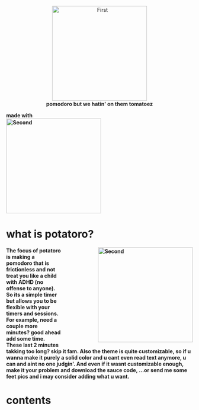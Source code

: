 <p align="center">
  <img src="https://github.com/user-attachments/assets/236069b4-65f4-49d8-ad59-24af604816ff" alt="First" width="256" /><br>
  <b>pomodoro but we hatin' on them tomatoez<b><br>
</p>
<p>
made with<br>
<img src="https://github.com/user-attachments/assets/110e9d72-9dea-458f-b47a-1677c5e44d60" alt="Second" width="256" />
</p>

# what is potatoro?

 <img src="https://github.com/user-attachments/assets/c31cdf16-cf1a-4f03-8600-de2c4e5e2926" alt="Second" width="256" align="right" style="margin-left: 100px;"/>
The focus of potatoro is making a pomodoro that is frictionless and not treat you like a child with ADHD (no offense to anyone). So its a simple timer but allows you to be flexible with your timers and sessions. For example, need a couple more minutes? good ahead add some time. These last 2 minutes takking too long? skip it fam. Also the theme is quite customizable, so if u wanna make it purely a solid color and u cant even read text anymore, u can and aint no one judgin'. And even if it wasnt customizable enough, make it your problem and download the sauce code, ...or send me some feet pics and i may consider adding what u want.
<br style="clear: right;" />


# contents
